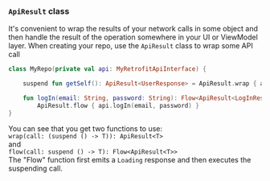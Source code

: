 ### `ApiResult` class
It's convenient to wrap the results of your network calls in some object and then
handle the result of the operation somewhere in your UI or ViewModel layer. 
When creating your repo, use the `ApiResult` class to wrap some API call

```kotlin
class MyRepo(private val api: MyRetrofitApiInterface) {

    suspend fun getSelf(): ApiResult<UserResponse> = ApiResult.wrap { api.getSelf() }

    fun logIn(email: String, password: String): Flow<ApiResult<LogInResponse>> =
        ApiResult.flow { api.logIn(email, password) }
}
```
You can see that you get two functions to use:   
`wrap(call: (suspend () -> T)): ApiResult<T>`  
and  
`flow(call: suspend () -> T): Flow<ApiResult<T>>`  
The "Flow" function first emits a `Loading` response and then executes the suspending call.
